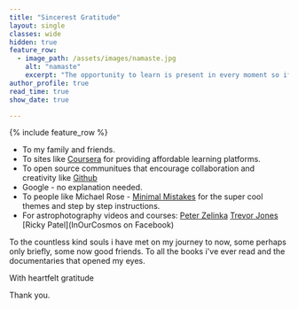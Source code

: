 ```yaml
---
title: "Sincerest Gratitude"
layout: single
classes: wide
hidden: true
feature_row:
  - image_path: /assets/images/namaste.jpg
    alt: "namaste"
    excerpt: "The opportunity to learn is present in every moment so if we have ever connected or crossed paths, thank you."
author_profile: true
read_time: true
show_date: true

---
```


{% include feature_row %}

+   To my family and friends.
+   To sites like [Coursera](https://www.coursera.org/) for providing affordable learning platforms.
+   To  open source communitues that encourage collaboration and creativity like [Github](https://github.com/)
+   Google - no explanation needed.
+   To people like Michael Rose - [Minimal Mistakes](https://mmistakes.github.io/minimal-mistakes/) for the super cool themes and step by step instructions.
+   For astrophotography videos and courses:
[Peter Zelinka](https://www.peterzelinka.com)
[Trevor Jones](https://astrobackyard.com/astrophotographer/)
[Ricky Patel](InOurCosmos on Facebook)  

To the countless kind souls i have met on my journey to now, some perhaps only briefly, some now good friends. To all the books i've ever read and the documentaries that opened my eyes.

With heartfelt gratitude


Thank you.





